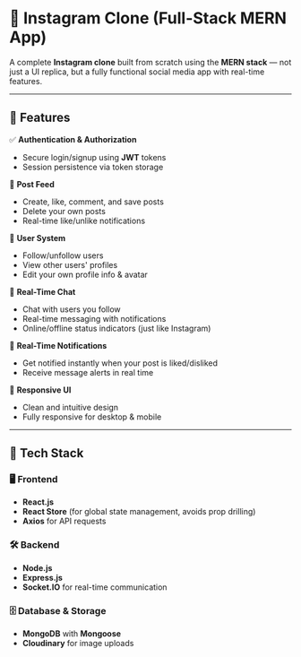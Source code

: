 # 📸 Instagram Clone (Full-Stack MERN App)

A complete **Instagram clone** built from scratch using the **MERN stack** — not just a UI replica, but a fully functional social media app with real-time features.

---

## 🚀 Features

✅ **Authentication & Authorization**
- Secure login/signup using **JWT** tokens
- Session persistence via token storage

📸 **Post Feed**
- Create, like, comment, and save posts
- Delete your own posts
- Real-time like/unlike notifications

👤 **User System**
- Follow/unfollow users
- View other users' profiles
- Edit your own profile info & avatar

💬 **Real-Time Chat**
- Chat with users you follow
- Real-time messaging with notifications
- Online/offline status indicators (just like Instagram)

🔔 **Real-Time Notifications**
- Get notified instantly when your post is liked/disliked
- Receive message alerts in real time

🧭 **Responsive UI**
- Clean and intuitive design
- Fully responsive for desktop & mobile

---

## 🧪 Tech Stack

### 🖥️ Frontend
- **React.js**
- **React Store** (for global state management, avoids prop drilling)
- **Axios** for API requests

### 🛠️ Backend
- **Node.js**
- **Express.js**
- **Socket.IO** for real-time communication

### 🗄️ Database & Storage
- **MongoDB** with **Mongoose**
- **Cloudinary** for image uploads

